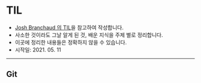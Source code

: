 # TIL
- [Josh Branchaud 의 TIL](https://github.com/jbranchaud/til)을 참고하여 작성합니다.
- 사소한 것이라도 그날 알게 된 것, 배운 지식을 주제 별로 정리합니다.
- 이곳에 정리한 내용들은 정확하지 않을 수 있습니다.
- 시작일: 2021. 05. 11
---
## Git
